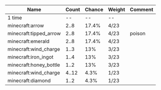 | Name                   | Count | Chance | Weight | Comment |
| ---------------------- | ----- | ------ | ------ | ------- |
| 1 time                 |    -- |     -- |     -- |         |
| minecraft:arrow        |  2..8 |  17.4% |   4/23 |         |
| minecraft:tipped_arrow |  2..8 |  17.4% |   4/23 | poison  |
| minecraft:emerald      |  2..8 |  17.4% |   4/23 |         |
| minecraft:wind_charge  |  1..3 |    13% |   3/23 |         |
| minecraft:iron_ingot   |  1..4 |    13% |   3/23 |         |
| minecraft:honey_bottle |  1..2 |    13% |   3/23 |         |
| minecraft:wind_charge  | 4..12 |   4.3% |   1/23 |         |
| minecraft:diamond      |  1..2 |   4.3% |   1/23 |         |